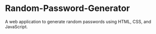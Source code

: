 # Random-Password-Generator
A web application to generate random passwords using HTML, CSS, and JavaScript.
